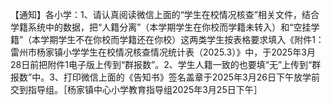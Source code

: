 【通知】各小学：1、请认真阅读微信上面的“学生在校情况核查”相关文件，结合学籍系统中的数据，把“人籍分离”（本学期学生在你校而学籍未转入）和“空挂学籍”（本学期学生不在你校而学籍还在你校）这两类学生按表格要求填入《附件1：雷州市杨家镇小学学生在校情况核查情况统计表（2025.3）》中，于2025年3月28日前把附件1电子版上传到“群报数”。2、学生人籍一致的也要填“无”上传到“群报数”中。3、打印微信上面的《告知书》签名盖章于2025年3月26日下午放学前交到指导组。［杨家镇中心小学教育指导组2025年3月25日下午］